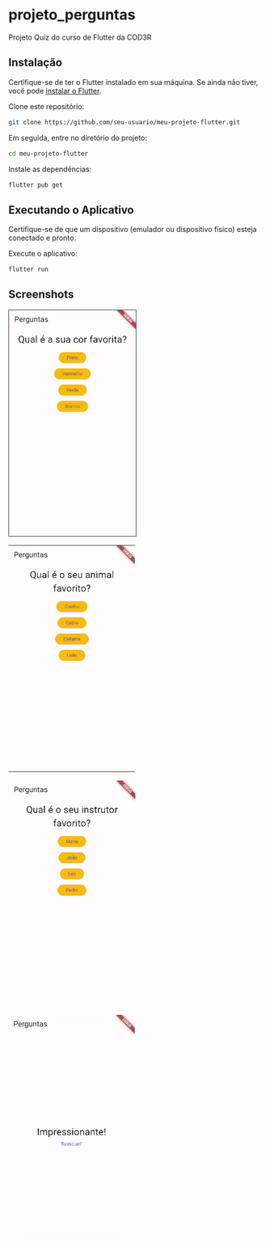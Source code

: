 # projeto_perguntas

Projeto Quiz do curso de Flutter da COD3R

## Instalação

Certifique-se de ter o Flutter instalado em sua máquina. Se ainda não tiver, você pode [instalar o Flutter](https://flutter.dev/docs/get-started/install).

Clone este repositório:

```bash
git clone https://github.com/seu-usuario/meu-projeto-flutter.git
```

Em seguida, entre no diretório do projeto:

```bash
cd meu-projeto-flutter
```

Instale as dependências:

```bash
flutter pub get
```

## Executando o Aplicativo

Certifique-se de que um dispositivo (emulador ou dispositivo físico) esteja conectado e pronto.

Execute o aplicativo:

```bash
flutter run
```

## Screenshots

![tela1](https://raw.githubusercontent.com/tiagors09/sources/master/projeto_perguntas/tela1.png)

![tela2](https://raw.githubusercontent.com/tiagors09/sources/master/projeto_perguntas/tela2.png)

![tela3](https://raw.githubusercontent.com/tiagors09/sources/master/projeto_perguntas/tela3.png)

![tela4](https://raw.githubusercontent.com/tiagors09/sources/master/projeto_perguntas/tela4.png)
